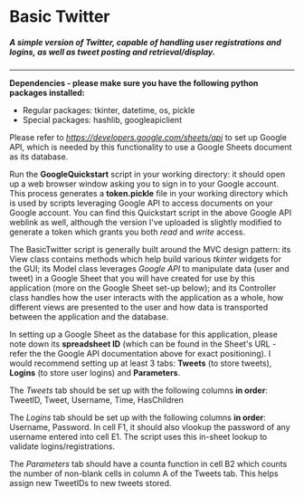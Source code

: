 # Basic Twitter
##### A simple version of Twitter, capable of handling user registrations and logins, as well as tweet posting and retrieval/display.
______________________

**Dependencies - please make sure you have the following python packages installed:**
- Regular packages: tkinter, datetime, os, pickle
- Special packages: hashlib, googleapiclient

Please refer to *https://developers.google.com/sheets/api* to set up Google API, which is needed by this functionality to use a Google Sheets document as its database.

Run the **GoogleQuickstart** script in your working directory: it should open up a web browser window asking you to sign in to your Google account. This process generates a **token.pickle** file in your working directory which is used by scripts leveraging Google API to access documents on your Google account. You can find this Quickstart script in the above Google API weblink as well, although the version I've uploaded is slightly modified to generate a token which grants you both *read* and *write* access.

The BasicTwitter script is generally built around the MVC design pattern: its View class contains methods which help build various *tkinter* widgets for the GUI; its Model class leverages *Google API* to manipulate data (user and tweet) in a Google Sheet that you will have created for use by this application (more on the Google Sheet set-up below); and its Controller class handles how the user interacts with the application as a whole, how different views are presented to the user and how data is transported between the application and the database.

In setting up a Google Sheet as the database for this application, please note down its **spreadsheet ID** (which can be found in the Sheet's URL - refer the the Google API documentation above for exact positioning). I would recommend setting up at least 3 tabs: **Tweets** (to store tweets), **Logins** (to store user logins) and **Parameters**.

The *Tweets* tab should be set up with the following columns **in order**: TweetID, Tweet, Username, Time, HasChildren

The *Logins* tab should be set up with the following columns **in order**: Username, Password. In cell F1, it should also vlookup the password of any username entered into cell E1. The script uses this in-sheet lookup to validate logins/registrations.

The *Parameters* tab should have a counta function in cell B2 which counts the number of non-blank cells in column A of the Tweets tab. This helps assign new TweetIDs to new tweets stored.